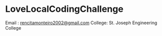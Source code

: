 # LoveLocalCodingChallenge
Email : rencitamonteiro2002@gmail.com
College: St. Joseph Engineering College 
